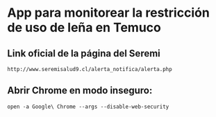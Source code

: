 # App para monitorear la restricción de uso de leña en Temuco

## Link oficial de la página del Seremi
```
http://www.seremisalud9.cl/alerta_notifica/alerta.php
```

## Abrir Chrome en modo inseguro:
```
open -a Google\ Chrome --args --disable-web-security
```
